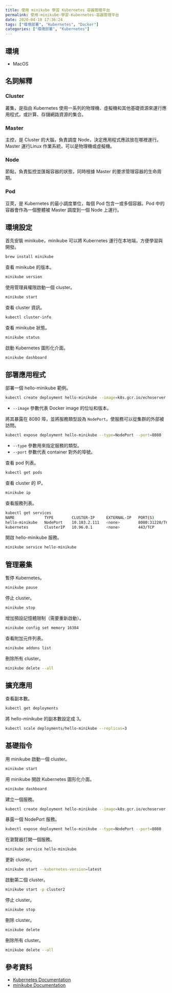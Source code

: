 ```yaml
---
title: 使用 minikube 學習 Kubernetes 容器管理平台
permalink: 使用-minikube-學習-Kubernetes-容器管理平台
date: 2020-04-10 17:36:24
tags: ["環境部署", "Kubernetes", "Docker"]
categories: ["環境部署", "Kubernetes"]
---
```


## 環境

- MacOS

## 名詞解釋

### Cluster

叢集，是指由 Kubernetes 使用一系列的物理機、虛擬機和其他基礎資源來運行應用程式，或計算、存儲網路資源的集合。

### Master

主控，是 Cluster 的大腦，負責調度 Node，決定應用程式應該放在哪裡運行。Master 運行Linux 作業系統，可以是物理機或虛擬機。

### Node

節點，負責監控並匯報容器的狀態，同時根據 Master 的要求管理容器的生命周期。

### Pod

豆莢，是 Kubernetes 的最小調度單位，每個 Pod 包含一或多個容器。Pod 中的容器會作為一個整體被 Master 調度到一個 Node 上運行。

## 環境設定

首先安裝 minikube，minikube 可以將 Kubernetes 運行在本地端，方便學習與開發。

```BASH
brew install minikube
```

查看 minikube 的版本。

```BASH
minikube version
```

使用管理員權限啟動一個 cluster。

```BASH
minikube start
```

查看 cluster 資訊。

```BASH
kubectl cluster-info
```

查看 minikube 狀態。

```BASH
minikube status
```

啟動 Kubernetes 圖形化介面。

```BASH
minikube dashboard
```

## 部署應用程式

部署一個 hello-minikube 範例。

```BASH
kubectl create deployment hello-minikube --image=k8s.gcr.io/echoserver:1.4
```

- `--image` 參數代表 Docker image 的位址和版本。

將其暴露在 8080 埠，並將服務類型設為 `NodePort`，使服務可以從集群的外部被訪問。

```BASH
kubectl expose deployment hello-minikube --type=NodePort --port=8080
```

- `--type` 參數用來指定服務的類型。
- `--port` 參數代表 container 對外的埠號。

查看 pod 列表。

```BASH
kubectl get pods
```

查看 cluster 的 IP。

```BASH
minikube ip
```

查看服務列表。

```BASH
kubectl get services
NAME             TYPE        CLUSTER-IP     EXTERNAL-IP   PORT(S)          AGE
hello-minikube   NodePort    10.103.2.111   <none>        8080:31220/TCP   3m48s
kubernetes       ClusterIP   10.96.0.1      <none>        443/TCP          16m
```

開啟 hello-minikube 服務。

```BASH
minikube service hello-minikube
```

## 管理叢集

暫停 Kubernetes。

```BASH
minikube pause
```

停止 cluster。

```BASH
minikube stop
```

增加預設記憶體限制（需要重新啟動）。

```BASH
minikube config set memory 16384
```

查看附加元件列表。

```BASH
minikube addons list
```

刪除所有 cluster。

```BASH
minikube delete --all
```

## 擴充應用

查看副本數。

```BASH
kubectl get deployments
```

將 hello-minikube 的副本數設定成 3。

```BASH
kubectl scale deployments/hello-minikube --replicas=3
```

## 基礎指令

用 minikube 啟動一個 cluster。

```BASH
minikube start
```

用 minikube 開啟 Kubernetes 圖形化介面。

```BASH
minikube dashboard
```

建立一個服務。

```BASH
kubectl create deployment hello-minikube --image=k8s.gcr.io/echoserver:1.4
```

暴露一個 NodePort 服務。

```BASH
kubectl expose deployment hello-minikube --type=NodePort --port=8080
```

在瀏覽器打開一個服務。

```BASH
minikube service hello-minikube
```

更新 cluster。

```BASH
minikube start --kubernetes-version=latest
```

啟動第二個 cluster。

```BASH
minikube start -p cluster2
```

停止 cluster。

```BASH
minikube stop
```

刪除 cluster。

```BASH
minikube delete
```

刪除所有 cluster。

```BASH
minikube delete --all
```

## 參考資料

- [Kubernetes Documentation](https://kubernetes.io/zh/docs/home/)
- [minikube Documentation](https://minikube.sigs.k8s.io/docs/)
